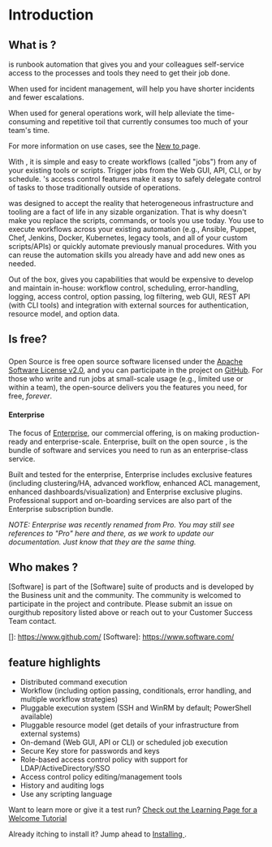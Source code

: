 # Introduction

## What is ?

 is runbook automation that gives you and your colleagues self-service access to the processes and tools they need to get their job done.

When used for incident management, will help you have shorter incidents and fewer escalations.

When used for general operations work, will help alleviate the time-consuming and repetitive toil that currently consumes too much of your team's time.

For more information on use cases, see the [New to ] page.

With , it is simple and easy to create workflows (called "jobs") from any of your existing tools or scripts. Trigger jobs from the Web GUI, API, CLI, or by schedule. 's access control features make it easy to safely delegate control of tasks to those traditionally outside of operations.

 was designed to accept the reality that heterogeneous infrastructure and tooling are a fact of life in any sizable organization. That is why doesn't make you replace the scripts, commands, or tools you use today. You use to execute workflows across your existing automation (e.g., Ansible, Puppet, Chef, Jenkins, Docker, Kubernetes, legacy tools, and all of your custom scripts/APIs) or quickly automate previously manual procedures. With you can reuse the automation skills you already have and add new ones as needed.

Out of the box, gives you capabilities that would be expensive to develop and maintain in-house: workflow control, scheduling, error-handling, logging, access control, option passing, log filtering, web GUI, REST API (with CLI tools) and integration with external sources for authentication, resource model, and option data.

## Is free?

### 

 Open Source is free open source software licensed under the [Apache Software License v2.0](http://www.apache.org/licenses/LICENSE-2.0.html), and you can participate in the project on [GitHub]. For those who write and run jobs at small-scale usage (e.g., limited use or within a team), the open-source delivers you the features you need, for free, _forever_.

#### Enterprise

The focus of [ Enterprise], our commercial offering, is on making production-ready and enterprise-scale. Enterprise, built on the open source , is the bundle of software and services you need to run as an enterprise-class service.

Built and tested for the enterprise, Enterprise includes exclusive features (including clustering/HA, advanced workflow, enhanced ACL management, enhanced dashboards/visualization) and Enterprise exclusive plugins. Professional support and on-boarding services are also part of the Enterprise subscription bundle.

_NOTE: Enterprise was recently renamed from Pro. You may still see references to "Pro" here and there, as we work to update our documentation. Just know that they are the same thing._

[New to ]: https://www.github.com/new-to-github
[ Enterprise]: https://www.github.com/enterprise
[github]: https://github.com/github/github

## Who makes ?

[Software] is part of the [Software] suite of products and is developed by the Business unit and the community. The community is welcomed to participate in the project and contribute. Please submit an issue on ourgithub repository listed above or reach out to your Customer Success Team contact.

[]: https://www.github.com/
[Software]: https://www.software.com/

## feature highlights

- Distributed command execution
- Workflow (including option passing, conditionals, error handling, and multiple workflow strategies)
- Pluggable execution system (SSH and WinRM by default; PowerShell available)
- Pluggable resource model (get details of your infrastructure from external systems)
- On-demand (Web GUI, API or CLI) or scheduled job execution
- Secure Key store for passwords and keys
- Role-based access control policy with support for LDAP/ActiveDirectory/SSO
- Access control policy editing/management tools
- History and auditing logs
- Use any scripting language

Want to learn more or give it a test run?
[Check out the Learning Page for a Welcome Tutorial](/learning)

Already itching to install it? Jump ahead to
[Installing ](/manual/03-getting-started.md#download-and-installation).
